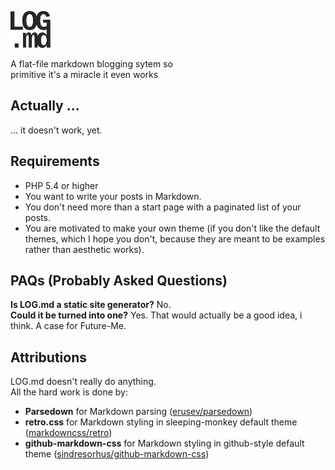 **![LOG.md](img/log.md-logo-dark-small.png)**  
  
A flat-file markdown blogging sytem so <br> primitive it's a miracle it even works

## Actually ...
... it doesn't work, yet.

## Requirements
- PHP 5.4 or higher
- You want to write your posts in Markdown.
- You don't need more than a start page with a paginated list of your posts.
- You are motivated to make your own theme (if you don't like the default themes, which I hope you don't, because they are meant to be examples rather than aesthetic works).

## PAQs (Probably Asked Questions)
**Is LOG.md a static site generator?** No.  
**Could it be turned into one?** Yes. That would actually be a good idea, i think. A case for Future-Me.

## Attributions
LOG.md doesn't really do anything.  
All the hard work is done by:
- **Parsedown** for Markdown parsing ([erusev/parsedown](https://github.com/erusev/parsedown))
- **retro.css** for Markdown styling in sleeping-monkey default theme ([markdowncss/retro](https://github.com/markdowncss/retro))
- **github-markdown-css** for Markdown styling in github-style default theme ([sindresorhus/github-markdown-css](https://github.com/sindresorhus/github-markdown-css))